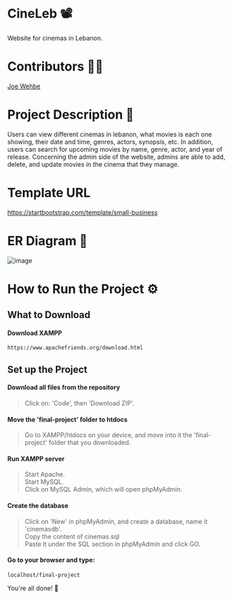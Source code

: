 # CineLeb :film_projector:
Website for cinemas in Lebanon. 

# Contributors :raising_hand_man:
<a href="https://github.com/Joe-Wehbe">Joe Wehbe</a>

# Project Description :page_with_curl: 
Users can view different cinemas in lebanon, what movies is each one showing, their date and time, genres, actors, synopsis, etc. In addition, users can search for upcoming movies by name, genre, actor, and year of release. Concerning the admin side of the website, admins are able to add, delete, and update movies in the cinema that they manage.

# Template URL
https://startbootstrap.com/template/small-business
      
# ER Diagram :link:
![image](https://user-images.githubusercontent.com/102875229/209585259-859d70b8-8fce-4a9f-b6c8-26fc79f03236.png)

# How to Run the Project :gear:
## What to Download
#### Download XAMPP
```
https://www.apachefriends.org/download.html
```

## Set up the Project
#### Download all files from the repository
> Click on: 'Code', then 'Download ZIP'.

#### Move the 'final-project' folder to htdocs
> Go to XAMPP/htdocs on your device, and move into it the 'final-project' folder that you downloaded.

#### Run XAMPP server
> Start Apache.\
> Start MySQL.\
> Click on MySQL Admin, which will open phpMyAdmin.

#### Create the database
> Click on 'New' in phpMyAdmin, and create a database, name it 'cinemasdb'.\
> Copy the content of cinemas.sql\
> Paste it under the SQL section in phpMyAdmin and click GO.

#### Go to your browser and type:
```
localhost/final-project
```

You're all done! :slightly_smiling_face:	
